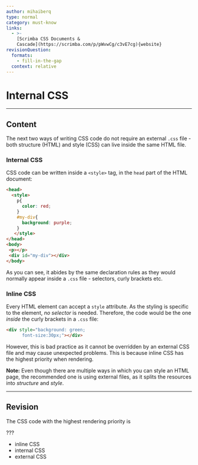 ```yaml
---
author: mihaiberq
type: normal
category: must-know
links:
  - >-
    [Scrimba CSS Documents &
    Cascade](https://scrimba.com/p/pWvwCg/c3vE7cg){website}
revisionQuestion:
  formats:
    - fill-in-the-gap
  context: relative
---
```


# Internal CSS


---

## Content

The next two ways of writing CSS code do not require an external `.css` file - both structure (HTML) and style (CSS) can live inside the same HTML file.

### Internal CSS

CSS code can be written inside a `<style>` tag, in the `head` part of the HTML document:

```html
<head>
  <style>
    p{
      color: red;
    }
    #my-div{
      background: purple;
    }
   </style>
</head>
<body>
 <p></p>
 <div id="my-div"></div>
</body>
```

As you can see, it abides by the same declaration rules as they would normally appear inside a `.css` file - selectors, curly brackets etc.

### Inline CSS

Every HTML element can accept a `style` attribute. As the styling is specific to the element, *no selector* is needed. Therefore, the code would be the one *inside* the curly brackets in a `.css` file:

```html
<div style="background: green;
      font-size:30px;"></div>
```

However, this is bad practice as it cannot be overridden by an external CSS file and may cause unexpected problems. This is because inline CSS has the highest priority when rendering.

**Note:** Even though there are multiple ways in which you can style an HTML page, the recommended one is using external files, as it splits the resources into *structure* and *style*.


---

## Revision

The CSS code with the highest rendering priority is

???

- inline CSS
- internal CSS
- external CSS
